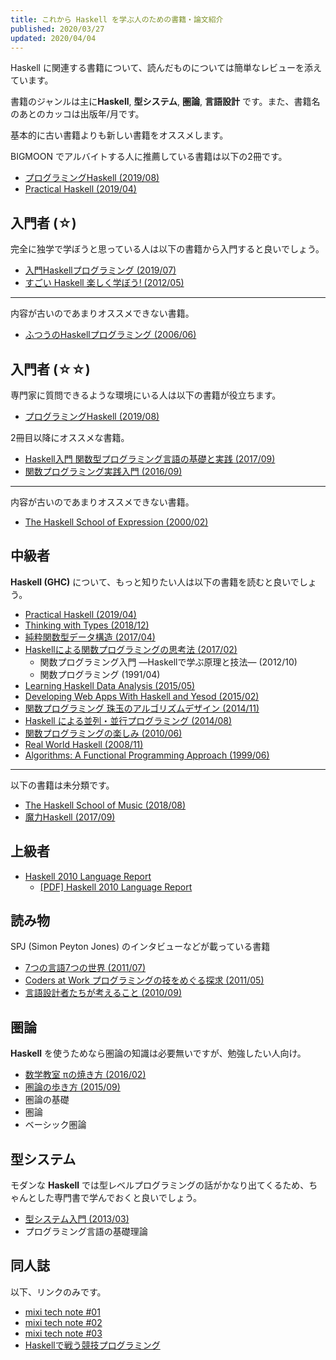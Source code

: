 ```yaml
---
title: これから Haskell を学ぶ人のための書籍・論文紹介
published: 2020/03/27
updated: 2020/04/04
---
```


Haskell に関連する書籍について、読んだものについては簡単なレビューを添えています。

書籍のジャンルは主に**Haskell**, **型システム**, **圏論**, **言語設計** です。また、書籍名のあとのカッコは出版年/月です。

基本的に古い書籍よりも新しい書籍をオススメします。

BIGMOON でアルバイトする人に推薦している書籍は以下の2冊です。

- [プログラミングHaskell (2019/08)](/books/programming-haskell.html)
- [Practical Haskell (2019/04)](/books/practical-haskell.html)

## 入門者 (☆)

完全に独学で学ぼうと思っている人は以下の書籍から入門すると良いでしょう。

- [入門Haskellプログラミング (2019/07)](/books/get-programming-with-haskell.html)
- [すごい Haskell 楽しく学ぼう! (2012/05)](/books/lean-your-a-haskell-for-great-good.html)

---

内容が古いのであまりオススメできない書籍。

- [ふつうのHaskellプログラミング (2006/06)](/books/std-haskell.html)

## 入門者 (☆☆)

専門家に質問できるような環境にいる人は以下の書籍が役立ちます。

- [プログラミングHaskell (2019/08)](/books/programming-haskell.html)

2冊目以降にオススメな書籍。

- [Haskell入門 関数型プログラミング言語の基礎と実践 (2017/09)](/books/haskell-nyumon.html)
- [関数プログラミング実践入門 (2016/09)](/books/jissen-nyumon.html)

---

内容が古いのであまりオススメできない書籍。

- [The Haskell School of Expression (2000/02)](/books/the-haskell-school-of-expression.html)

## 中級者

**Haskell (GHC)** について、もっと知りたい人は以下の書籍を読むと良いでしょう。

- [Practical Haskell (2019/04)](/books/practical-haskell.html)
- [Thinking with Types (2018/12)](/books/thinking-with-types.html)
- [純粋関数型データ構造 (2017/04)](/books/purely-functional-data-structures.html)
- [Haskellによる関数プログラミングの思考法 (2017/02)](/books/introduction-to-functional-programming-using-haskell-2nd.html)
  - 関数プログラミング入門 ―Haskellで学ぶ原理と技法― (2012/10)
  - 関数プログラミング (1991/04)
- [Learning Haskell Data Analysis (2015/05)](/books/learning-haskell-data-analysis.html)
- [Developing Web Apps With Haskell and Yesod (2015/02)](/books/developing-web-apps-with-haskell-and-yesod.html)
- [関数プログラミング 珠玉のアルゴリズムデザイン (2014/11)](/books/pearls-of-functional-algorithm-design.html)
- [Haskell による並列・並行プログラミング (2014/08)](/books/parallel-and-concurrent-programming-in-haskell.html)
- [関数プログラミングの楽しみ (2010/06)](/books/the-fun-of-programming.html)
- [Real World Haskell (2008/11)](/books/real-world-haskell.html)
- [Algorithms: A Functional Programming Approach (1999/06)](/books/algorithms.html)

---

以下の書籍は未分類です。

- [The Haskell School of Music (2018/08)](/books/the-haskell-school-of-music.html)
- [魔力Haskell (2017/09)](/books/magic-haskell.html)

## 上級者

- [Haskell 2010 Language Report](https://www.haskell.org/onlinereport/haskell2010/)
  - [[PDF] Haskell 2010 Language Report](https://www.haskell.org/definition/haskell2010.pdf)

## 読み物

SPJ (Simon Peyton Jones) のインタビューなどが載っている書籍

- [7つの言語7つの世界 (2011/07)](/books/seven-languages-in-seven-weeks.html)
- [Coders at Work プログラミングの技をめぐる探求 (2011/05)](/books/coders-at-work.html)
- [言語設計者たちが考えること (2010/09)](/books/masterminds-of-programming.html)

## 圏論

**Haskell** を使うためなら圏論の知識は必要無いですが、勉強したい人向け。

- [数学教室 πの焼き方 (2016/02)](/books/category-pi.html)
- [圏論の歩き方 (2015/09)](/books/category-arukikata.html)
- 圏論の基礎
- 圏論
- ベーシック圏論

## 型システム

モダンな **Haskell** では型レベルプログラミングの話がかなり出てくるため、ちゃんとした専門書で学んでおくと良いでしょう。

- [型システム入門 (2013/03)](/books/tapl.html)
- プログラミング言語の基礎理論

## 同人誌

以下、リンクのみです。

- [mixi tech note #01](https://speakerdeck.com/mixi_engineers/mixi-tech-note-number-01)
- [mixi tech note #02](https://speakerdeck.com/mixi_engineers/mixi-tech-note-number-02)
- [mixi tech note #03](https://speakerdeck.com/mixi_engineers/mixi-tech-note-number-03)
- [Haskellで戦う競技プログラミング](https://lab.miz-ar.info/kyopro-haskell/)